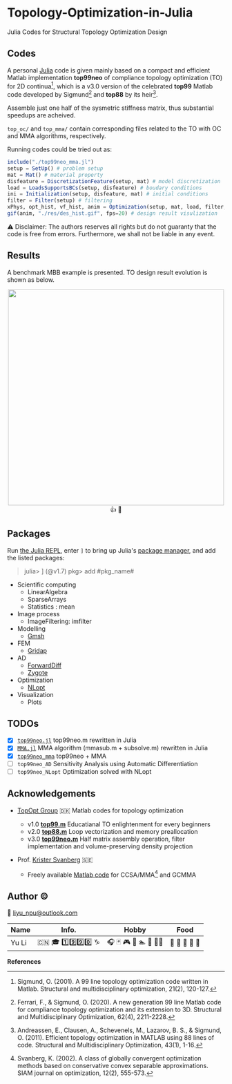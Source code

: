 # Topology-Optimization-in-Julia

Julia Codes for Structural Topology Optimization Design

## Codes

A personal [Julia](https://epubs.siam.org/doi/10.1137/141000671) code is given mainly based on a compact and efficient Matlab implementation **top99neo** of compliance topology optimization (TO) for 2D continua[^1], which is a v3.0 version of the celebrated **top99** Matlab code developed by Sigmund[^2] and **top88** by its heir[^3].

Assemble just one half of the sysmetric stiffness matrix, thus substantial speedups are acheived.

`top_oc/` and `top_mma/` contain corresponding files related to the TO with OC and MMA algorithms, respectively.

Running codes could be tried out as:

```julia
include("./top99neo_mma.jl")
setup = SetUp() # problem setup
mat = Mat() # material property
disfeature = DiscretizationFeature(setup, mat) # model discretization
load = LoadsSupportsBCs(setup, disfeature) # boudary conditions
ini = Initialization(setup, disfeature, mat) # initial conditions
filter = Filter(setup) # filtering
xPhys, opt_hist, vf_hist, anim = Optimization(setup, mat, load, filter, ini, disfeature) # optimization process
gif(anim, "./res/des_hist.gif", fps=20) # design result visulization
```

⚠️ Disclaimer: The authors reserves all rights but do not guaranty that the code is free from errors. Furthermore, we shall not be liable in any event.

## Results

A benchmark MBB example is presented. TO design result evolution is shown as below.

<!-- ![TO design evolution with MMA](./top_mma/res/des_hist.gif) -->

<div align=center>
<img src=./top_mma/res/des_hist.gif width="500">
👍 💯
</div>

## Packages

Run [the Julia REPL](https://docs.julialang.org/en/v1/stdlib/REPL/), enter `]` to bring up Julia's [package manager](https://docs.julialang.org/en/v1/stdlib/Pkg/),
and add the listed packages:

> julia> ]
> (@v1.7) pkg> add #pkg_name#

- Scientific computing
  - LinearAlgebra
  - SparseArrays
  - Statistics : mean
- Image process
  - ImageFiltering: imfilter
- Modelling
  - [Gmsh](https://onlinelibrary.wiley.com/doi/10.1002/nme.2579)
- FEM
  - [Gridap](https://joss.theoj.org/papers/10.21105/joss.02520)
- AD
  - [ForwardDiff](https://arxiv.org/abs/1607.07892)
  - [Zygote](https://arxiv.org/abs/1810.07951)
- Optimization
  - [NLopt](https://github.com/stevengj/nlopt)
- Visualization
  - Plots

## TODOs

- [x] [`top99neo.jl`](./top_oc/top99neo.jl)
  top99neo.m rewritten in Julia
- [x] [`MMA.jl`](./top_mma/MMA.jl)
  MMA algorithm (mmasub.m + subsolve.m) rewritten in Julia
- [x] [`top99neo_mma`](./top_mma/top99neo_mma.jl)
  top99neo + MMA
- [ ] `top99neo_AD`
  Sensitivity Analysis using Automatic Differentiation
- [ ] `top99neo_NLopt`
  Optimization solved with NLopt

## Acknowledgements

- [TopOpt Group](https://www.topopt.mek.dtu.dk/) 🇩🇰
Matlab codes for topology optimization

  - v1.0 [**top99.m**](https://www.topopt.mek.dtu.dk/Apps-and-software/A-99-line-topology-optimization-code-written-in-MATLAB)
    Educatianal TO enlightenment for every beginners
  - v2.0 [**top88.m**](https://www.topopt.mek.dtu.dk/Apps-and-software/Efficient-topology-optimization-in-MATLAB)
    Loop vectorization and memory preallocation
  - v3.0 [**top99neo.m**](https://www.topopt.mek.dtu.dk/Apps-and-software/New-99-line-topology-optimization-code-written-in-MATLAB)
   Half matrix assembly operation, filter implementation and volume-preserving density projection

- Prof. [Krister Svanberg](https://people.kth.se/~krille/) 🇸🇪
  - Freely available [Matlab code](http://www.smoptit.se/) for CCSA/MMA[^4] and GCMMA

## Author ©️

📧 liyu_npu@outlook.com

| Name   |    Info.        |      Hobby        |     Food      |
| ------ |:---------------:|:-----------------:|:-------------:|
| Yu Li  | 🇨🇳 🎓 1️⃣9️⃣9️⃣0️⃣ ♑ | 🎧 🃏 🎮 🏀 🏊 🏃 🚴‍♂️ | 🍦 🦞 🍣 🌽 🍌 |

**References**
[^1]:Sigmund, O. (2001). A 99 line topology optimization code written in Matlab. Structural and multidisciplinary optimization, 21(2), 120-127.
[^2]: Ferrari, F., & Sigmund, O. (2020). A new generation 99 line Matlab code for compliance topology optimization and its extension to 3D. Structural and Multidisciplinary Optimization, 62(4), 2211-2228.
[^3]:Andreassen, E., Clausen, A., Schevenels, M., Lazarov, B. S., & Sigmund, O. (2011). Efficient topology optimization in MATLAB using 88 lines of code. Structural and Multidisciplinary Optimization, 43(1), 1-16.
[^4]: Svanberg, K. (2002). A class of globally convergent optimization methods based on conservative convex separable approximations. SIAM journal on optimization, 12(2), 555-573.
